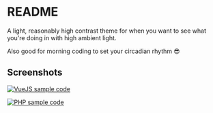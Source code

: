 # README

A light, reasonably high contrast theme for when you want to see what you're doing in with high ambient light.

Also good for morning coding to set your circadian rhythm 😎

## Screenshots
[![VueJS sample code](https://cdn.mikehealy.com.au/s3/themes/business-time/vuejs.png 'View larger screenshot')](https://cdn.mikehealy.com.au/s3/themes/business-time/vuejs.png)

[![PHP sample code](https://cdn.mikehealy.com.au/s3/themes/business-time/php.png 'View larger screenshot')](https://cdn.mikehealy.com.au/s3/themes/business-time/php.png)
